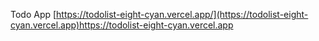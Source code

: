 Todo App [https://todolist-eight-cyan.vercel.app/](https://todolist-eight-cyan.vercel.app)https://todolist-eight-cyan.vercel.app
